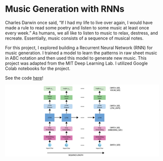 # Music Generation with RNNs

Charles Darwin once said, “If I had my life to live over again, I would have made a rule to read some poetry and listen to some music at least once every week.” As humans, we all like to listen to music to relax, destress, and recreate. Essentially, music consists of a sequence of musical notes.

For this project, I explored building a Recurrent Neural Network (RNN) for music generation. I trained a model to learn the patterns in raw sheet music in ABC notation and then used this model to generate new music. This project was adapted from the MIT Deep Learning Lab. I utilized Google Colab notebooks for the project.

See the code [here](https://github.com/HaleyEgan/Music-Generation-with-RNNs/blob/main/Music_Generation_with_RNNs.ipynb)!



![lstm image](https://github.com/HaleyEgan/Music-Generation-with-RNNs/blob/main/lstm_unrolled-01-01.png)
